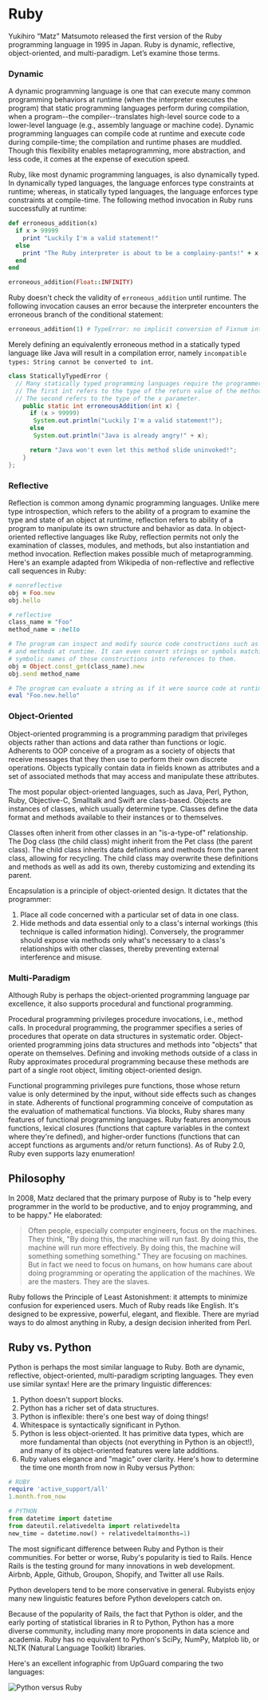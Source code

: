 # Ruby

Yukihiro “Matz” Matsumoto released the first version of the Ruby programming
language in 1995 in Japan. Ruby is dynamic, reflective, object-oriented, and
multi-paradigm. Let’s examine those terms.

### Dynamic

A dynamic programming language is one that can execute many common programming
behaviors at runtime (when the interpreter executes the program) that static
programming languages perform during compilation, when a program--the
compiler--translates high-level source code to a lower-level language (e.g.,
assembly language or machine code). Dynamic programming languages can compile
code at runtime and execute code during compile-time; the compilation and
runtime phases are muddled. Though this flexibility enables metaprogramming,
more abstraction, and less code, it comes at the expense of execution speed.

Ruby, like most dynamic programming languages, is also dynamically typed. In
dynamically typed languages, the language enforces type constraints at runtime;
whereas, in statically typed languages, the language enforces type constraints
at compile-time. The following method invocation in Ruby runs successfully at
runtime:

```ruby
def erroneous_addition(x)
  if x > 99999
    print "Luckily I'm a valid statement!"
  else
    print "The Ruby interpreter is about to be a complainy-pants!" + x
  end
end

erroneous_addition(Float::INFINITY)
```

Ruby doesn't check the validity of `erroneous_addition` until runtime. The
following invocation causes an error because the interpreter encounters the
erroneous branch of the conditional statement:

```ruby
erroneous_addition(1) # TypeError: no implicit conversion of Fixnum into String
```

Merely defining an equivalently erroneous method in a statically typed language
like Java will result in a compilation error, namely `incompatible types: String
cannot be converted to int`.

```java
class StaticallyTypedError {
  // Many statically typed programming languages require the programmer to specify variable types.
  // The first int refers to the type of the return value of the method.
  // The second refers to the type of the x parameter.
    public static int erroneousAddition(int x) {
      if (x > 99999)
       System.out.println("Luckily I'm a valid statement!");
      else
       System.out.println("Java is already angry!" + x);

      return "Java won't even let this method slide uninvoked!";
    }
};
```


### Reflective

Reflection is common among dynamic programming languages. Unlike mere type
introspection, which refers to the ability of a program to examine the type and
state of an object at runtime, reflection refers to ability of a program to
manipulate its own structure and behavior as data. In object-oriented reflective
languages like Ruby, reflection permits not only the examination of classes,
modules, and methods, but also instantiation and method invocation. Reflection
makes possible much of metaprogramming. Here's an example adapted from Wikipedia
of non-reflective and reflective call sequences in Ruby:

```ruby
# nonreflective
obj = Foo.new
obj.hello

# reflective
class_name = "Foo"
method_name = :hello

# The program can inspect and modify source code constructions such as classes
# and methods at runtime. It can even convert strings or symbols matching
# symbolic names of those constructions into references to them.
obj = Object.const_get(class_name).new
obj.send method_name

# The program can evaluate a string as if it were source code at runtime.
eval "Foo.new.hello"
```


### Object-Oriented

Object-oriented programming is a programming paradigm that privileges objects
rather than actions and data rather than functions or logic. Adherents to OOP
conceive of a program as a society of objects that receive messages that they
then use to perform their own discrete operations. Objects typically contain
data in fields known as attributes and a set of associated methods that may
access and manipulate these attributes.

The most popular object-oriented languages, such as Java, Perl, Python, Ruby,
Objective-C, Smalltalk and Swift are class-based. Objects are instances of
classes, which usually determine type. Classes define the data format and
methods available to their instances or to themselves.

Classes often inherit from other classes in an "is-a-type-of" relationship. The
Dog class (the child class) might inherit from the Pet class (the parent class).
The child class inherits data definitions and methods from the parent class,
allowing for recycling. The child class may overwrite these definitions and
methods as well as add its own, thereby customizing and extending its parent.

Encapsulation is a principle of object-oriented design. It dictates that the
programmer:

  1. Place all code concerned with a particular set of data in one class.
  2. Hide methods and data essential only to a class's internal workings (this
technique is called information hiding). Conversely, the programmer should expose
via methods only what's necessary to a class's relationships with other classes,
thereby preventing external interference and misuse.

### Multi-Paradigm

Although Ruby is perhaps the object-oriented programming language par
excellence, it also supports procedural and functional programming.

Procedural programming privileges procedure invocations, i.e., method calls. In
procedural programming, the programmer specifies a series of procedures that
operate on data structures in systematic order. Object-oriented programming
joins data structures and methods into "objects" that operate on themselves.
Defining and invoking methods outside of a class in Ruby approximates procedural
programming because these methods are part of a single root object, limiting
object-oriented design.

Functional programming privileges pure functions, those whose return value is
only determined by the input, without side effects such as changes in state.
Adherents of functional programming conceive of computation as the evaluation of
mathematical functions. Via blocks, Ruby shares many features of functional
programming languages. Ruby features anonymous functions, lexical closures
(functions that capture variables in the context where they're defined), and
higher-order functions (functions that can accept functions as arguments and/or
return functions). As of Ruby 2.0, Ruby even supports lazy enumeration!


## Philosophy

In 2008, Matz declared that the primary purpose of Ruby is to "help every
programmer in the world to be productive, and to enjoy programming, and to be
happy." He elaborated:

> Often people, especially computer engineers, focus on the machines. They
think, "By doing this, the machine will run fast. By doing this, the machine
will run more effectively. By doing this, the machine will something something
something." They are focusing on machines. But in fact we need to focus on
humans, on how humans care about doing programming or operating the application
of the machines. We are the masters. They are the slaves.

Ruby follows the Principle of Least Astonishment: it attempts to minimize
confusion for experienced users. Much of Ruby reads like English. It's designed
to be expressive, powerful, elegant, and flexible. There are myriad ways to do
almost anything in Ruby, a design decision inherited from Perl.


## Ruby vs. Python

Python is perhaps the most similar language to Ruby. Both are dynamic,
reflective, object-oriented, multi-paradigm scripting languages. They even use
similar syntax! Here are the primary linguistic differences:

  1. Python doesn't support blocks.
  2. Python has a richer set of data structures.
  3. Python is inflexible: there's one best way of doing things!
  4. Whitespace is syntactically significant in Python.
  5. Python is less object-oriented. It has primitive data types, which are more
fundamental than objects (not everything in Python is an object!), and many of
its object-oriented features were late additions.
  6. Ruby values elegance and "magic" over clarity. Here's how to determine the time one
 month from now in Ruby versus Python:

  ```ruby
  # RUBY
  require 'active_support/all'
  1.month.from_now
  ```

  ```python
  # PYTHON
  from datetime import datetime
  from dateutil.relativedelta import relativedelta
  new_time = datetime.now() + relativedelta(months=1)
  ```

The most significant difference between Ruby and Python is their communities.
For better or worse, Ruby's popularity is tied to Rails. Hence Rails is the
testing ground for many innovations in web development. Airbnb, Apple, Github, Groupon, Shopify, and Twitter all use Rails.

Python developers tend
to be more conservative in general. Rubyists enjoy many new linguistic
features before Python developers catch on.

Because of the popularity of Rails, the fact that Python is older, and the early
porting of statistical libraries in R to Python, Python has a more diverse
community, including many more proponents in data science and academia. Ruby has
no equivalent to Python's SciPy, NumPy, Matplob lib, or NLTK (Natural Language
Toolkit) libraries.

Here's an excellent infographic from UpGuard comparing the two languages:

![Python versus Ruby](assets/python_vs_ruby.jpg)
